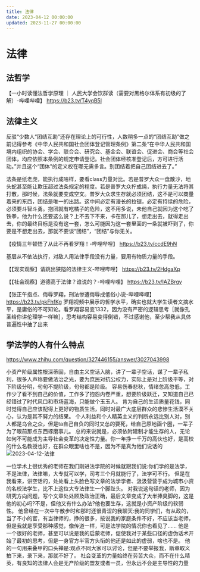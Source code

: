 ```yaml
---
title: 法律
date: 2023-04-12 00:00:00
updated: 2023-11-27 00:00:00
---
```


# 法律

## 法哲学

【一小时读懂法哲学原理 ｜ 人民大学会饮群读（需要对黑格尔体系有初级的了解）-哔哩哔哩】 https://b23.tv/T4yqB5l

## 法律主义

反驳“少数人“团结互助”还存在理论上的可行性，人数稍多一点的“团结互助”做之前记得参考《中华人民共和国社会团体登记管理条例》第二条“在中华人民共和国境内组织的协会、学会、联合会、研究会、基金会、联谊会、促进会、商会等社会团体，均应依照本条例的规定申请登记。社会团体经核准登记后，方可进行活动。”并且这个“团体”的定义权在哪无需多言。别团结着把自己团结进去了。”

法条是纸老虎，能执行成啥样，要看class力量对比。若是普罗大众一盘散沙，地头蛇甚至能让欺压超过法条规定的程度。若是普罗大众拧成绳，执行力量无法将其打散，那时候，法条就要变成空文。普罗大众求生存就必须团结，这不是可以商量着来的东西，团结是唯一的出路。这中间必定有漫长的拉锯，必定有持续的危险，必须要斗智斗勇。抱团就有吃橘子的危险，这不用多说，未他自己就因为这个吃了铁拳，他为什么还要这么说？上不去下不来，卡在那儿了，想走出去，就得走出去，你的最终目标是没有这一套，怎么可能因为这一套里面的一条就被吓到了，你要是不想走出去，那就不要谈“团结”，“团结”与你无关。

【疫情三年顿悟了从此不再看罗翔！-哔哩哔哩】 https://b23.tv/ccdE9hN

基层从不依法执行，对敌人用法律手段没有力量，要用有物质力量的手段。

【【现实观察】请跳出狭隘的法律主义-哔哩哔哩】 https://b23.tv/2HdgaXp

【【社会观察】道德高于法律？谁说的？-哔哩哔哩】 https://b23.tv/IAZBrgy

【张正午指点、侮辱罗翔，刑法惨遭侮辱成低俗小说-哔哩哔哩】 https://b23.tv/pkFhfKg
罗翔视频中展示的哲学水平，确实也就大学生读者文摘水平，是庸俗的不可知论。看罗翔容易变1332，因为没有严密的逻辑思考［就像孔圣给你讲伦理学一样嘛］，思考结构容易变得倒错，不过感谢他，至少帮我从具体普遍性中抽了出来

## 学法学的人有什么特点

https://www.zhihu.com/question/327446155/answer/3027043998

小资产阶级属性根深蒂固，自由主义空话入脑，讲了一辈子空话，谋了一辈子私利，很多人声称要做法治之光，要为庶民对抗公权力，实际上是对上阶级平等，对下阶级分明，句句不提阶级，句句都是阶级。
容易伤春悲秋，情绪忽高忽低，工作少了看不到自己的价值，工作多了抱怨内卷严重，想要阶级跃迁，又知道自己已经错过了时代风口和市场蓝海，只能做个玉玉人。
肯为自己的生活质量花钱，同时觉得自己应该配得上更好的物质生活，同时对最广大底层群众的悲惨生活漠不关心，认为是其不努力的结果。
个人利益和个人精英主义的判断永远比别人对，别人都是乌合之众，但是ta自己自负的同时又怂的要死，给自己原地画个圈，一辈子为了眼前那点东西琢磨事儿。
总的来说就是，必须依附建制才能生存的人，无论如何不可能成为主导社会变革的决定性力量。你一年挣一千万的高伙也好，是高校的什么名教授也好，在群众眼里啥也不是，因为不是真为他们说话的
![2023-04-12-法律](assets/2023-04-12-法律.jpeg)

一位学术上很优秀的老师在我们刚进法学院的时候就跟我们说:你们学的是法学，不是法律，法律嘛，大专就可以学，司考三个月就能行了，法学可不行。
但是在我看来，讲空话的，处处看上头脸色写文章的法学学者、汲汲营营于成为城市小资的名校法学生，比不上这位大专法律生一个脚趾头。
对我说这句话的老师，因为研究方向问题，写个文章处处顾及政治正确，最后文章变成了大半捧臭脚的，这是他的初心吗?不是，但他又有什么办法?他也要生存，这就是小资产阶级的软弱性。
他曾经在一次中午散步时和那时还很青涩的我聊天:我的同学们，有从政的，当了不小的官，有当律师的，挣的很多，按说我的家庭条件不好，不应该当老师，但是我就是享受那种感觉，像传道一样，可是法学院的情况你也看见了……
他是一个很好的老师，甚至可以说是我的启蒙老师，促使我对于某些口径的虚伪话术开始了最初的思考，但是一身官方半官方头衔的他还是如此的虚弱，啥也不是。
他的一句用来叠甲的口头禅是:观点不同大家可以讨论，但是不要举报我，断章取义拍下来，录下来，那就不好了。
社会变革的力量始终在劳苦大众，而不在什么精英，有良知的法律人会是无产阶级的盟友或者一员，但永远不会是主导性的力量

